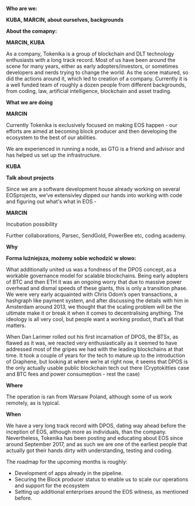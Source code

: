 **Who are we:** 

**KUBA, MARCIN, about ourselves, backgrounds**

**About the comapny:** 

**MARCIN, KUBA**

As a company, Tokenika is a group of blockchain and DLT technology enthusiasts with a long track record. Most of us have been around the scene for many years, either as early adopters/investors, or sometimes developers and nerds trying to change the world. As the scene matured, so did the actions around it, which led to creation of a company. Currently it is a well funded team of roughly a dozen people from different backgrounds, from coding, law, artificial intelligence, blockchain and asset trading. 

**What we are doing**

**MARCIN**

Currently Tokenika is exclusively focused on making EOS happen - our efforts are aimed at becoming block producer and then developing the ecosystem to the best of our abilities.

We are experienced in running a node, as GTG is a friend and advisor and has helped us set up the infrastructure. 

**KUBA** 

**Talk about projects**

Since we are a software development house already working on several EOSprojects, we’ve extensivley dipped our hands into working with code and figuring out what's what in EOS -

**MARCIN**

Incubation possibility

Further collaborations, Parsec, SendGold, PowerBee etc, coding academy.

**Why**

**Forma luźniejsza, możemy sobie wchodzić w słowo:**

What additionally united us was a fondness of the DPOS concept, as a workable governance model for scalable blockchains. Being early adopters of BTC and then ETH it was an ongoing worry that due to massive power overhead and dismal speeds of these giants, this is only a transition phase. We were very early acquainted with Chris Odom’s open transactions, a hashgraph like payment system, and after discussing the details with him in Amsterdam around 2013, we thought that the scaling problem will be the ultimate make it or break it when it comes to decentralising anything. The ideology is all very cool, but people want a working product, that’s all that matters.

When Dan Larimer rolled out his first incarnation of DPOS, the BTSx, as flawed as it was, we reacted very enthusiastically as it seemed to have addressed most of the gripes we had with the leading blockchains at that time. It took a couple of years for the tech to mature up to the introduction of Graphene, but looking at where we’re at right now, it seems that DPOS is the only actually usable public blockchain tech out there (Cryptokitties case and BTC fees and power consumeption - rest the case)

**Where** 

The operation is ran from Warsaw Poland, although some of us work remotely, as is typical.

**When** 

We have a very long track record with DPOS, dating way ahead before the inception of EOS, although more as individuals, than the company. Nevertheless, Tokenika has been posting and educating about EOS since around September 2017, and as such we are one of the earliest people that actually got their hands dirty with understanding, testing and coding. 

The roadmap for the upcoming months is roughly: 

- Development of apps already in the pipeline.
- Securing the Block producer status to enable us to scale our operations and support for the ecosystem
- Setting up additional enterprises around the EOS witness, as mentioned before.